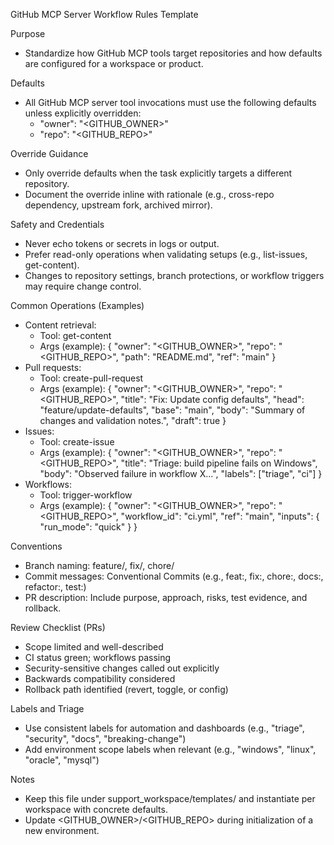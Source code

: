 GitHub MCP Server Workflow Rules Template

Purpose
- Standardize how GitHub MCP tools target repositories and how defaults are configured for a workspace or product.

Defaults
- All GitHub MCP server tool invocations must use the following defaults unless explicitly overridden:
  - "owner": "<GITHUB_OWNER>"
  - "repo": "<GITHUB_REPO>"

Override Guidance
- Only override defaults when the task explicitly targets a different repository.
- Document the override inline with rationale (e.g., cross-repo dependency, upstream fork, archived mirror).

Safety and Credentials
- Never echo tokens or secrets in logs or output.
- Prefer read-only operations when validating setups (e.g., list-issues, get-content).
- Changes to repository settings, branch protections, or workflow triggers may require change control.

Common Operations (Examples)
- Content retrieval:
  - Tool: get-content
  - Args (example):
    {
      "owner": "<GITHUB_OWNER>",
      "repo": "<GITHUB_REPO>",
      "path": "README.md",
      "ref": "main"
    }
- Pull requests:
  - Tool: create-pull-request
  - Args (example):
    {
      "owner": "<GITHUB_OWNER>",
      "repo": "<GITHUB_REPO>",
      "title": "Fix: Update config defaults",
      "head": "feature/update-defaults",
      "base": "main",
      "body": "Summary of changes and validation notes.",
      "draft": true
    }
- Issues:
  - Tool: create-issue
  - Args (example):
    {
      "owner": "<GITHUB_OWNER>",
      "repo": "<GITHUB_REPO>",
      "title": "Triage: build pipeline fails on Windows",
      "body": "Observed failure in workflow X...",
      "labels": ["triage", "ci"]
    }
- Workflows:
  - Tool: trigger-workflow
  - Args (example):
    {
      "owner": "<GITHUB_OWNER>",
      "repo": "<GITHUB_REPO>",
      "workflow_id": "ci.yml",
      "ref": "main",
      "inputs": {
        "run_mode": "quick"
      }
    }

Conventions
- Branch naming: feature/<short-desc>, fix/<short-desc>, chore/<short-desc>
- Commit messages: Conventional Commits (e.g., feat:, fix:, chore:, docs:, refactor:, test:)
- PR description: Include purpose, approach, risks, test evidence, and rollback.

Review Checklist (PRs)
- Scope limited and well-described
- CI status green; workflows passing
- Security-sensitive changes called out explicitly
- Backwards compatibility considered
- Rollback path identified (revert, toggle, or config)

Labels and Triage
- Use consistent labels for automation and dashboards (e.g., "triage", "security", "docs", "breaking-change")
- Add environment scope labels when relevant (e.g., "windows", "linux", "oracle", "mysql")

Notes
- Keep this file under support_workspace/templates/ and instantiate per workspace with concrete defaults.
- Update <GITHUB_OWNER>/<GITHUB_REPO> during initialization of a new environment.
